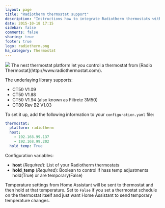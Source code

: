 ```yaml
---
layout: page
title: "Radiotherm thermostat support"
description: "Instructions how to integrate Radiotherm thermostats within Home Assistant."
date: 2015-10-18 17:15
sidebar: false
comments: false
sharing: true
footer: true
logo: radiotherm.png
ha_category: Thermostat
---
```


<img src='/images/supported_brands/radiotherm.png' class='brand pull-right' />
The nest thermostat platform let you control a thermostat from [Radio Thermostat](http://www.radiothermostat.com/).

The underlaying library supports:
- CT50 V1.09
- CT50 V1.88
- CT50 V1.94 (also known as Filtrete 3M50)
- CT80 Rev B2 V1.03

To set it up, add the following information to your `configuration.yaml` file:

```yaml
thermostat:
  platform: radiotherm
  host:
    - 192.168.99.137
    - 192.168.99.202
  hold_temp: True
```

Configuration variables:

- **host** (*Required*): List of your Radiotherm thermostats
- **hold_temp** (*Required*): Boolean to control if hass temp adjustments hold(True) or are temporary(False)

Temperature settings from Home Assistant will be sent to thermostat and then hold at that temperature. Set to `False` if you set a thermostat schedule on the thermostat itself and just want Home Assistant to send temporary temperature changes.

